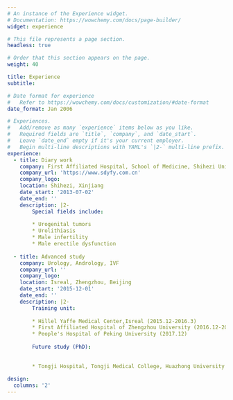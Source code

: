 ```yaml
---
# An instance of the Experience widget.
# Documentation: https://wowchemy.com/docs/page-builder/
widget: experience

# This file represents a page section.
headless: true

# Order that this section appears on the page.
weight: 40

title: Experience
subtitle:

# Date format for experience
#   Refer to https://wowchemy.com/docs/customization/#date-format
date_format: Jan 2006

# Experiences.
#   Add/remove as many `experience` items below as you like.
#   Required fields are `title`, `company`, and `date_start`.
#   Leave `date_end` empty if it's your current employer.
#   Begin multi-line descriptions with YAML's `|2-` multi-line prefix.
experience:
  - title: Diary work
    company: First Affiliated Hospital, School of Medicine, Shihezi University
    company_url: 'https://www.sdyfy.com.cn'
    company_logo: 
    location: Shihezi, Xinjiang
    date_start: '2013-07-02'
    date_end: ''
    description: |2-
        Special fields include:
        
        * Urogenital tumors
        * Urolithiasis
        * Male infertility
        * Male erectile dysfunction
        
  - title: Advanced study
    company: Urology, Andrology, IVF
    company_url: ''
    company_logo: 
    location: Isreal, Zhengzhou, Beijing
    date_start: '2015-12-01'
    date_end: ''
    description: |2-
        Training unit:
    
        * Hillel Yaffe Medical Center,Isreal (2015.12-2016.3)
        * First Affiliated Hospital of Zhengzhou University (2016.12-2017.3)
        * People's Hospital of Peking University (2017.12)
        
        Future study (PhD):
    
       
        * Tongji Hospital, Tongji Medical College, Huazhong University of Science and Technology (2018.9-2021.9)
        
design:
  columns: '2'
---
```

